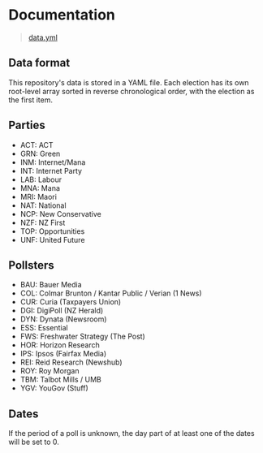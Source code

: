 # Documentation

> [data.yml](data.yml)

## Data format

This repository's data is stored in a YAML file.
Each election has its own root-level array sorted in reverse chronological order, with the election as the first item.

## Parties

- ACT: ACT
- GRN: Green
- INM: Internet/Mana
- INT: Internet Party
- LAB: Labour
- MNA: Mana
- MRI: Maori
- NAT: National
- NCP: New Conservative
- NZF: NZ First
- TOP: Opportunities
- UNF: United Future

## Pollsters
- BAU: Bauer Media
- COL: Colmar Brunton / Kantar Public / Verian (1 News)
- CUR: Curia (Taxpayers Union)
- DGI: DigiPoll (NZ Herald)
- DYN: Dynata (Newsroom)
- ESS: Essential
- FWS: Freshwater Strategy (The Post)
- HOR: Horizon Research
- IPS: Ipsos (Fairfax Media)
- REI: Reid Research (Newshub)
- ROY: Roy Morgan
- TBM: Talbot Mills / UMB
- YGV: YouGov (Stuff)

## Dates
If the period of a poll is unknown, the day part of at least one of the dates will be set to 0.
